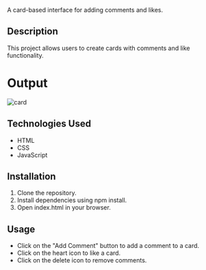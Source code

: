 A card-based interface for adding comments and likes.

## Description

This project allows users to create cards with comments and like functionality.

# Output
![card](https://github.com/Vishwjit-Gurale/Simple-Card/assets/151707401/d8b53a89-eceb-4a09-9d5f-13cd8f9e32cf)


## Technologies Used

- HTML
- CSS
- JavaScript

## Installation
1. Clone the repository.
2. Install dependencies using npm install.
3. Open index.html in your browser.

## Usage
- Click on the "Add Comment" button to add a comment to a card.
- Click on the heart icon to like a card.
- Click on the delete icon to remove comments.
